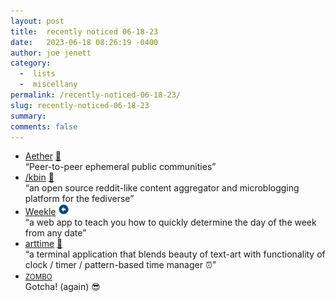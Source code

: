 ```yaml
---
layout: post
title:  recently noticed 06-18-23
date:   2023-06-18 08:26:19 -0400
author: joe jenett
category:
  -  lists
  -  miscellany
permalink: /recently-noticed-06-18-23/
slug: recently-noticed-06-18-23
summary: 
comments: false
---
```

<ul class="links">
	<li><a title="Aether" href="https://getaether.net/">Aether</a> <a href="https://pinboard.in/u:basemaly">📌</a><br>“Peer-to-peer ephemeral public communities”</li>
	<li><a title="kbin.pub - Fediverse of content" href="https://kbin.pub/en">/kbin</a> <a href="https://pinboard.in/u:solari">📌</a><br>“an open source reddit-like content aggregator and microblogging platform for the fediverse”</li>
	<li><a title="Weekle" href="https://benjoffe.com/weekle">Weekle</a> <a class="normaltext" title="source" href="https://news.ycombinator.com/user?id=benjoffe"><img src="/images/left-arrow.png" alt="" width="18"></a><br>“a web app to teach you how to quickly determine the day of the week from any date”</li>
	<li><a title="GitHub - poetaman/arttime" href="https://github.com/poetaman/arttime">arttime</a> <a href="https://pinboard.in/u:roger">📌</a><br>“a terminal application that blends beauty of text-art with functionality of clock / timer / pattern-based time manager ⏰”</li>
	<li><a title="ZOMBO" href="https://zombo.com/"><small>ZOMBO</small></a><br>Gotcha! (again) 😎</li>
</ul>
<a href="https://brid.gy/publish/mastodon"></a>
